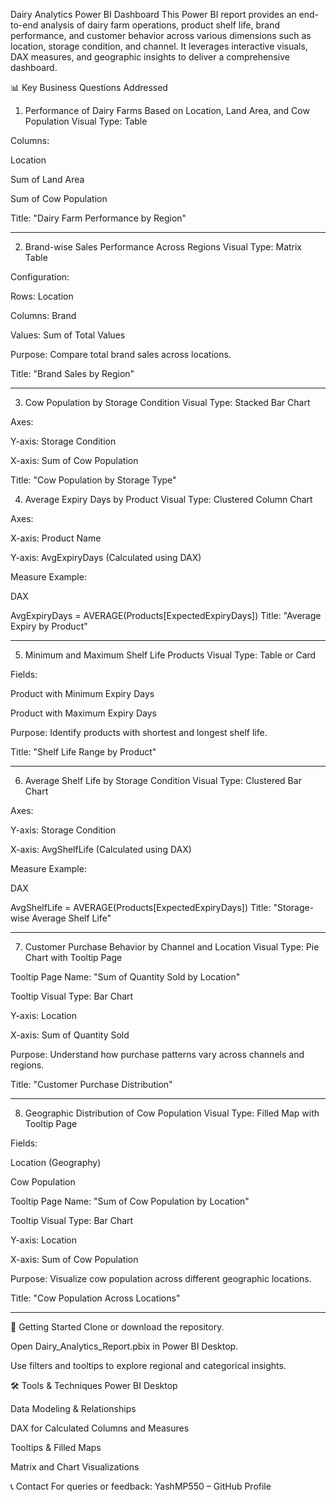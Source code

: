 Dairy Analytics Power BI Dashboard
This Power BI report provides an end-to-end analysis of dairy farm operations, product shelf life, brand performance, and customer behavior across various dimensions such as location, storage condition, and channel. It leverages interactive visuals, DAX measures, and geographic insights to deliver a comprehensive dashboard.

📊 Key Business Questions Addressed
1. Performance of Dairy Farms Based on Location, Land Area, and Cow Population
Visual Type: Table

Columns:

Location

Sum of Land Area

Sum of Cow Population

Title: "Dairy Farm Performance by Region"

---

2. Brand-wise Sales Performance Across Regions
Visual Type: Matrix Table

Configuration:

Rows: Location

Columns: Brand

Values: Sum of Total Values

Purpose: Compare total brand sales across locations.

Title: "Brand Sales by Region"

---

3. Cow Population by Storage Condition
Visual Type: Stacked Bar Chart

Axes:

Y-axis: Storage Condition

X-axis: Sum of Cow Population

Title: "Cow Population by Storage Type"

4. Average Expiry Days by Product
Visual Type: Clustered Column Chart

Axes:

X-axis: Product Name

Y-axis: AvgExpiryDays (Calculated using DAX)

Measure Example:

DAX

AvgExpiryDays = AVERAGE(Products[ExpectedExpiryDays])
Title: "Average Expiry by Product"

---

5. Minimum and Maximum Shelf Life Products
Visual Type: Table or Card

Fields:

Product with Minimum Expiry Days

Product with Maximum Expiry Days

Purpose: Identify products with shortest and longest shelf life.

Title: "Shelf Life Range by Product"

---

6. Average Shelf Life by Storage Condition
Visual Type: Clustered Bar Chart

Axes:

Y-axis: Storage Condition

X-axis: AvgShelfLife (Calculated using DAX)

Measure Example:

DAX

AvgShelfLife = AVERAGE(Products[ExpectedExpiryDays])
Title: "Storage-wise Average Shelf Life"

---

7. Customer Purchase Behavior by Channel and Location
Visual Type: Pie Chart with Tooltip Page

Tooltip Page Name: "Sum of Quantity Sold by Location"

Tooltip Visual Type: Bar Chart

Y-axis: Location

X-axis: Sum of Quantity Sold

Purpose: Understand how purchase patterns vary across channels and regions.

Title: "Customer Purchase Distribution"

---

8. Geographic Distribution of Cow Population
Visual Type: Filled Map with Tooltip Page

Fields:

Location (Geography)

Cow Population

Tooltip Page Name: "Sum of Cow Population by Location"

Tooltip Visual Type: Bar Chart

Y-axis: Location

X-axis: Sum of Cow Population

Purpose: Visualize cow population across different geographic locations.

Title: "Cow Population Across Locations"

-------------------------------------------

🚀 Getting Started
Clone or download the repository.

Open Dairy_Analytics_Report.pbix in Power BI Desktop.

Use filters and tooltips to explore regional and categorical insights.

🛠 Tools & Techniques
Power BI Desktop

Data Modeling & Relationships

DAX for Calculated Columns and Measures

Tooltips & Filled Maps

Matrix and Chart Visualizations

📞 Contact
For queries or feedback:
YashMP550 – GitHub Profile
